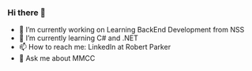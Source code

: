 ### Hi there 👋

- 🔭 I’m currently working on Learning BackEnd Development from NSS
- 🌱 I’m currently learning C# and .NET
- 📫 How to reach me: LinkedIn at Robert Parker
- 💬 Ask me about MMCC
<!--
**Robert-427/Robert-427** is a ✨ _special_ ✨ repository because its `README.md` (this file) appears on your GitHub profile.

Here are some ideas to get you started:

- 🔭 I’m currently working on Learning BackEnd Development from NSS
- 🌱 I’m currently learning C# and .NET
- 👯 I’m looking to collaborate on ...
- 🤔 I’m looking for help with ...
- 💬 Ask me about MMCC
- 📫 How to reach me: LinkedIn
- ⚡ Fun fact: ...
-->
